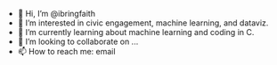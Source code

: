 - 👋 Hi, I’m @ibringfaith
- 👀 I’m interested in civic engagement, machine learning, and dataviz.
- 🌱 I’m currently learning about machine learning and coding in C.
- 💞️ I’m looking to collaborate on ...
- 📫 How to reach me: email

<!---
ibringfaith/ibringfaith is a ✨ special ✨ repository because its `README.md` (this file) appears on your GitHub profile.
You can click the Preview link to take a look at your changes.
--->
